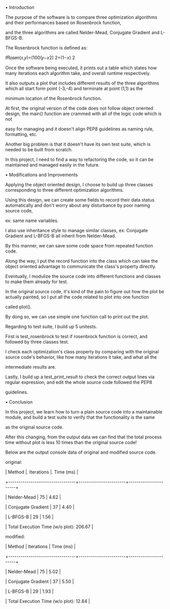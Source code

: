 • Introduction

The purpose of the software is to compare three optimization algorithms and their performances based on Rosenbrock function,

and the three algorithms are called Nelder-Mead, Conjugate Gradient and L-BFGS-B.

The Rosenbrock function is defined as:

𝑓𝑅𝑜𝑠𝑒𝑛(𝑥,𝑦)=(100(𝑦−𝑥2) 2+(1−𝑥) 2

Once the software being executed, it prints out a table which states how many iterations each algorithm take, and overall runtime respectively.

It also outputs a plot that includes different results of the three algorithms which all start form point (-3,-4) and terminate at point (1,1) as the

minimum location of the Rosenbrock function.

At first, the original version of the code does not follow object oriented design, the main() function are crammed with all of the logic code which is not

easy for managing and it doesn't align PEP8 guidelines as naming rule, formatting, etc.

Another big problem is that it doesn't have its own test suite, which is needed to be built from scratch.

In this project, I need to find a way to refactoring the code, so it can be maintained and managed easily in the future.


• Modifications and Improvements

Applying the object oriented design, I choose to build up three classes corresponding to three different optimization algorithms.

Using this design, we can create some fields to record their data status automatically and don't worry about any disturbance by poor naming source code,

ex: same name variables.

I also use inheritance style to manage similar classes, ex: Conjugate Gradient and L-BFGS-B all inherit from Nelder-Mead.

By this manner, we can save some code space from repeated function code.

Along the way, I put the record function into the class which can take the object oriented advantage to communicate the class's property directly.

Eventually, I modulize the source code into different functions and classes to make them already for test.

In the original source code, it's kind of the pain to figure out how the plot be actually painted, so I put all the code related to plot into one function

called plot().

By dong so, we can use simple one function call to print out the plot.

Regarding to test suite, I build up 5 unitests.

First is test_rosenbrock to test if rosenbrock function is correct, and followed by three classes test.

I check each optimization's class property by comparing with the original source code's behavior, like how many iterations it take, and what all the

intermediate results are.

Lastly, I build up a test_print_result to check the correct output lines via regular expression, and edit the whole source code followed the PEP8

guidelines.


• Conclusion

In this project, we learn how to turn a plain source code into a maintainable module, and build a test suite to verify that the functionality is the same

as the original source code.

After this changing, from the output data we can find that the total process time without plot is less 10 times than the original source code!

Below are the output console data of original and modified source code.

original:

| Method             |.      Iterations |.       Time (ms) |

+---------------------------------+-----------------------+----------------------+

| Nelder-Mead        |             75 |          4.62 |

| Conjugate Gradient   |             37 |          4.40 |

| L-BFGS-B            |             29 |          1.56 |

| Total Execution Time (w/o plot):                  206.67 |

modified:

| Method             |       Iterations |     Time (ms) |

+---------------------------------+-----------------------+----------------------+

| Nelder-Mead        |             75 |         5.02 |

| Conjugate Gradient |                37 |        5.50 |

| L-BFGS-B           |              29 |        1.93 |

| Total Execution Time (w/o plot):                  12.84 |
